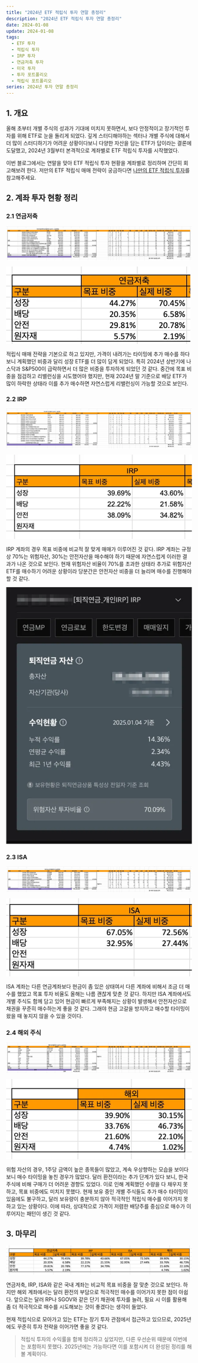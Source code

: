 ```yaml
---
title: "2024년 ETF 적립식 투자 연말 총정리"
description: "2024년 ETF 적립식 투자 연말 총정리"
date: 2024-01-08
update: 2024-01-08
tags:
  - ETF 투자
  - 적립식 투자
  - IRP 투자
  - 연금저축 투자
  - 미국 투자
  - 투자 포트폴리오
  - 적립식 포트폴리오
series: 2024년 투자 연말 총정리
---
```


## 1. 개요

올해 초부터 개별 주식의 성과가 기대에 미치지 못하면서, 보다 안정적이고 장기적인 투자를 위해 ETF로 눈을 돌리게 되었다. 깊게 스터디해야하는 섹터나 개별 주식에 대해서 더 많이 스터디하기가 어려운 상황이다보니 다양한 자산을 담는 ETF가 답이라는 결론에 도달했고, 2024년 3월부터 본격적으로 계좌별로 ETF 적립식 투자를 시작했었다.

이번 블로그에서는 연말을 맞아 ETF 적립식 투자 현황을 계좌별로 정리하며 간단히 회고해보려 한다. 저만의 ETF 적립식 매매 전략이 궁금하다면 [나만의 ETF 적립식 투자](https://finance.advenoh.pe.kr/나만의-etf-적립식-투자/)를 참고해주세요.

## 2. 계좌 투자 현황 정리

### 2.1 연금저축

![연금저축 포트폴리오](image-20250108090406417.png)

![연금저축 비중](image-20250108090447721.png)

적립식 매매 전략을 기본으로 하고 있지만, 가격이 내려가는 타이밍에 추가 매수를 하다 보니 계획했던 비중과 달리 성장 ETF를 더 많이 담게 되었다. 특히 2024년 상반기에 나스닥과 S&P500이 급락하면서 더 많은 비중을 투자하게 되었던 것 같다. 중간에 목표 비중을 점검하고 리밸런싱을 시도했어야 했지만, 현재 2024년 말 기준으로 배당 ETF가 많이 하락한 상태라 이를 추가 매수하면 자연스럽게 리밸런싱이 가능할 것으로 보인다.

### 2.2 IRP

![IRP 포트폴리오](image-20250108090504055.png)

![IRP 투자 비중](image-20250108090517923.png)

IRP 계좌의 경우 목표 비중에 비교적 잘 맞게 매매가 이루어진 것 같다. IRP 계좌는 규정상 70%는 위험자산, 30%는 안전자산을 매수해야 하기 때문에 자연스럽게 이러한 결과가 나온 것으로 보인다. 현재 위험자산 비율이 70%를 초과한 상태라 추가로 위험자산 ETF를 매수하기 어려운 상황이라 당분간은 안전자산 비중을 더 늘리며 매수를 진행해야 할 것 같다.

![IRP 위험자산 - 투자비율](image-20250108090535663.png)

### 2.3 ISA

![ISA 포트폴리오](image-20250108090606293.png)

![ISA 투자비중](image-20250108090628662.png)

ISA 계좌는 다른 연금계좌보다 현금이 좀 있은 상태여서 다른 계좌에 비해서 조금 더 매수를 했었고 목표 투자 비율도 올해는 나름 괜찮게 맞춘 것 같다. 하지만 ISA 계좌에서도 개별 주식도 함께 담고 있어 현금이 빠르게 부족해지는 상황이 발생해서 안전자산으로 채권을 꾸준히 매수하는게 좋을 것 같다. 그래야 현금 고갈을 방지하고 매수할 타이밍이 왔을 때 놓지지 않을 수 있을 것이다.

### 2.4 해외 주식

![해외 포트폴리오](image-20250108090643379.png)

![해외 투자비중](image-20250108090658000.png)

위험 자산의 경우, 1주당 금액이 높은 종목들이 많았고, 계속 우상향하는 모습을 보이다 보니 매수 타이밍을 놓친 경우가 많았다. 달러 환전이라는 추가 단계가 있다 보니, 한국 주식에 비해 구매가 더 어려운 경향도 있었다. 이로 인해 계획했던 수량을 다 채우지 못하고, 목표 비중에도 미치지 못했다. 현재 보유 중인 개별 주식들도 추가 매수 타이밍이 있음에도 불구하고, 달러 보유량이 충분하지 않아 적극적인 적립식 매수를 이어가지 못하고 있는 상황이다. 이에 따라, 상대적으로 가격이 저렴한 배당주를 중심으로 매수가 이루어지는 패턴이 생긴 것 같다.

## 3. 마무리

![적립식 투자비중 총정리](image-20250108090711350.png)

연금저축, IRP, ISA와 같은 국내 계좌는 비교적 목표 비중을 잘 맞춘 것으로 보인다. 하지만 해외 계좌에서는 달러 환전의 부담으로 적극적인 매수를 이어가지 못한 점이 아쉽다. 앞으로는 달러 RP나 SGOV와 같은 단기 채권에 투자를 늘려, 필요 시 이를 활용해 좀 더 적극적으로 매수를 시도해보는 것이 좋겠다는 생각이 들었다.

현재 적립식으로 모아가고 있는 ETF는 장기 투자 관점에서 접근하고 있으므로, 2025년에도 꾸준히 투자 전략을 이어가면 좋을 것 같다.

> 적립식 투자의 수익률을 함께 정리하고 싶었지만, 다른 우선순위 때문에 이번에는 포함하지 못했다. 2025년에는 가능하다면 이를 포함시켜 더 완성된 정리를 해볼 계획이다.